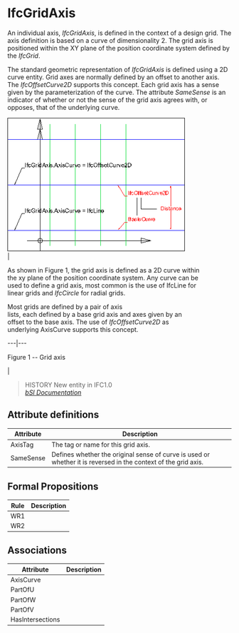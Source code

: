 IfcGridAxis
===========
An individual axis, _IfcGridAxis_, is defined in the context of a design grid.
The axis definition is based on a curve of dimensionality 2. The grid axis is
positioned within the XY plane of the position coordinate system defined by
the _IfcGrid_.  
  
The standard geometric representation of _IfcGridAxis_ is defined using a 2D
curve entity. Grid axes are normally defined by an offset to another axis. The
_IfcOffsetCurve2D_ supports this concept. Each grid axis has a sense given by
the parameterization of the curve. The attribute _SameSense_ is an indicator
of whether or not the sense of the grid axis agrees with, or opposes, that of
the underlying curve.  
  
  
  
![design grid](../figures/ifcgridaxis-layout1.gif)  
|  

As shown in Figure 1, the grid axis is defined as a 2D curve within  
the xy plane of the position coordinate system. Any curve can be  
used to define a grid axis, most common is the use of IfcLine for  
linear grids and _IfcCircle_ for radial grids.

  

Most grids are defined by a pair of axis  
lists, each defined by a base grid axis and axes given by an  
offset to the base axis. The use of _IfcOffsetCurve2D_ as  
underlying AxisCurve supports this concept.

  
  
  
---|---  
  

Figure 1 -- Grid axis

  
|  
  
  
  
  
> HISTORY  New entity in IFC1.0  
[ _bSI
Documentation_](https://standards.buildingsmart.org/IFC/DEV/IFC4_2/FINAL/HTML/schema/ifcgeometricconstraintresource/lexical/ifcgridaxis.htm)


Attribute definitions
---------------------
| Attribute   | Description                                                                                                    |
|-------------|----------------------------------------------------------------------------------------------------------------|
| AxisTag     | The tag or name for this grid axis.                                                                            |
| SameSense   | Defines whether the original sense of curve is used or whether it is reversed in the context of the grid axis. |

Formal Propositions
-------------------
| Rule   | Description   |
|--------|---------------|
| WR1    |               |
| WR2    |               |

Associations
------------
| Attribute        | Description   |
|------------------|---------------|
| AxisCurve        |               |
| PartOfU          |               |
| PartOfW          |               |
| PartOfV          |               |
| HasIntersections |               |

